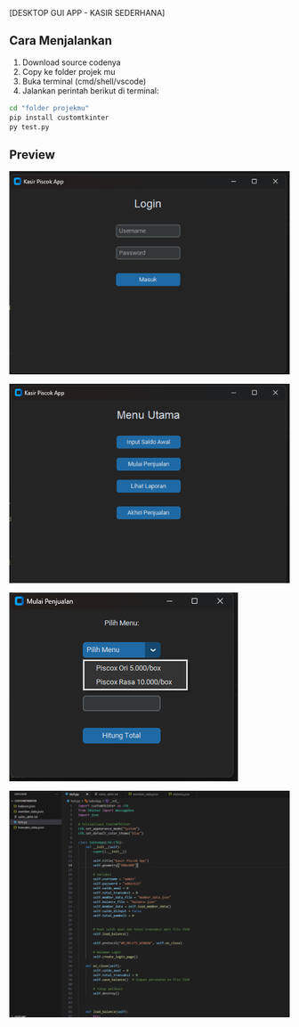 [DESKTOP GUI APP - KASIR SEDERHANA]

## Cara Menjalankan

1. Download source codenya
2. Copy ke folder projek mu
3. Buka terminal (cmd/shell/vscode)
4. Jalankan perintah berikut di terminal:

```bash
cd "folder projekmu"
pip install customtkinter
py test.py
```

## Preview

![Login](images/g1.png)


![dashboard](images/g2.png)


![menu](images/g3.png)


![code](images/g4.png)

